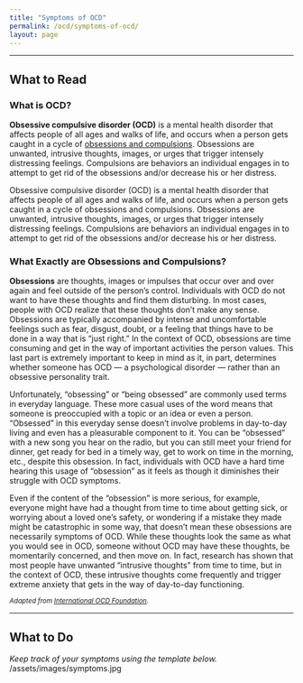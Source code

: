 ```yaml
---
title: "Symptoms of OCD"
permalink: /ocd/symptoms-of-ocd/
layout: page
---
```

- - - -
## What to Read
### What is OCD?
**Obsessive compulsive disorder (OCD)** is a mental health disorder that affects people of all ages and walks of life, and occurs when a person gets caught in a cycle of <ins>obsessions and compulsions</ins>. Obsessions are unwanted, intrusive thoughts, images, or urges that trigger intensely distressing feelings. Compulsions are behaviors an individual engages in to attempt to get rid of the obsessions and/or decrease his or her distress.

Obsessive compulsive disorder (OCD) is a mental health disorder that affects people of all ages and walks of life, and occurs when a person gets caught in a cycle of obsessions and compulsions. Obsessions are unwanted, intrusive thoughts, images, or urges that trigger intensely distressing feelings. Compulsions are behaviors an individual engages in to attempt to get rid of the obsessions and/or decrease his or her distress.

### What Exactly are Obsessions and Compulsions?
**Obsessions** are thoughts, images or impulses that occur over and over again and feel outside of the person’s control. Individuals with OCD do not want to have these thoughts and find them disturbing. In most cases, people with OCD realize that these thoughts don’t make any sense. Obsessions are typically accompanied by intense and uncomfortable feelings such as fear, disgust, doubt, or a feeling that things have to be done in a way that is “just right.” In the context of OCD, obsessions are time consuming and get in the way of important activities the person values. This last part is extremely important to keep in mind as it, in part, determines whether someone has OCD — a psychological disorder — rather than an obsessive personality trait.

Unfortunately, “obsessing” or “being obsessed” are commonly used terms in everyday language. These more casual uses of the word means that someone is preoccupied with a topic or an idea or even a person. “Obsessed” in this everyday sense doesn’t involve problems in day-to-day living and even has a pleasurable component to it. You can be “obsessed” with a new song you hear on the radio, but you can still meet your friend for dinner, get ready for bed in a timely way, get to work on time in the morning, etc., despite this obsession. In fact, individuals with OCD have a hard time hearing this usage of “obsession” as it feels as though it diminishes their struggle with OCD symptoms.

Even if the content of the “obsession” is more serious, for example, everyone might have had a thought from time to time about getting sick, or worrying about a loved one’s safety, or wondering if a mistake they made might be catastrophic in some way, that doesn’t mean these obsessions are necessarily symptoms of OCD. While these thoughts look the same as what you would see in OCD, someone without OCD may have these thoughts, be momentarily concerned, and then move on. In fact, research has shown that most people have unwanted “intrusive thoughts” from time to time, but in the context of OCD, these intrusive thoughts come frequently and trigger extreme anxiety that gets in the way of day-to-day functioning.

<sub>*Adapted from <ins>[International OCD Foundation](https://iocdf.org/about-ocd/)</ins>.*</ins>

- - - -

## What to Do
*Keep track of your symptoms using the template below.*
<br/>/assets/images/symptoms.jpg

